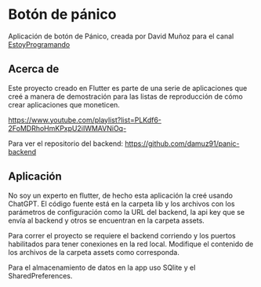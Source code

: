 # Botón de pánico

Aplicación de botón de Pánico, creada por David Muñoz para el canal [EstoyProgramando](https://www.youtube.com/c/estoyprogramando)

## Acerca de
Este proyecto creado en Flutter es parte de una serie de aplicaciones que creé a manera de demostración para las listas de reproducción de cómo crear aplicaciones que moneticen.

https://www.youtube.com/playlist?list=PLKdf6-2FoMDRhoHmKPxpU2iIWMAVNiOq-

Para ver el repositorio del backend: https://github.com/damuz91/panic-backend

## Aplicación

No soy un experto en flutter, de hecho esta aplicación la creé usando ChatGPT.
El código fuente está en la carpeta lib y los archivos con los parámetros de configuración como la URL del backend, la api key que se envía al backend y otros se encuentran en la carpeta assets.

Para correr el proyecto se requiere el backend corriendo y los puertos habilitados para tener conexiones en la red local. Modifique el contenido de los archivos de la carpeta assets como corresponda.

Para el almacenamiento de datos en la app uso SQlite y el SharedPreferences.
